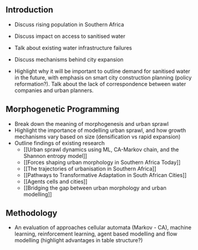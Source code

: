 
## Introduction

- Discuss rising population in Southern Africa
- Discuss impact on access to sanitised water
- Talk about existing water infrastructure failures
- Discuss mechanisms behind city expansion

- Highlight why it will be important to outline demand for sanitised water in the future, with emphasis on smart city construction planning (policy reformation?). Talk about the lack of correspondence between water companies and urban planners.

## Morphogenetic Programming

- Break down the meaning of morphogenesis and urban sprawl
- Highlight the importance of modelling urban sprawl, and how growth mechanisms vary based on size (densification vs rapid expansion)
- Outline findings of existing research
	- [[Urban sprawl dynamics using ML, CA-Markov chain, and the Shannon entropy model]]
	- [[Forces shaping urban morphology in Southern Africa Today]]
	- [[The trajectories of urbanisation in Southern Africa]]
	- [[Pathways to Transformative Adaptation in South African Cities]]
	- [[Agents cells and cities]]
	- [[Bridging the gap between urban morphology and urban modelling]]

## Methodology

- An evaluation of approaches cellular automata (Markov - CA), machine learning, reinforcement learning, agent based modelling and flow modelling (highlight advantages in table structure?)
